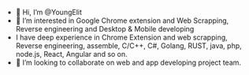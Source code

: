 - 👋 Hi, I’m @YoungElit
- 👀 I’m interested in Google Chrome extension and Web Scrapping, Reverse engineering and Desktop & Mobile developing
- I have deep experience in Chrome Extension and web scrapping, Reverse engineering, assemble, C/C++, C#, Golang, RUST, java, php, node.js, React, Angular and so on.
- 💞️ I’m looking to collaborate on web and app developing project team.

<!---
horseangel/horseangel is a ✨ special ✨ repository because its `README.md` (this file) appears on your GitHub profile.
You can click the Preview link to take a look at your changes.
--->
